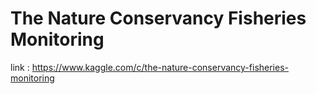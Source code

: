 # The Nature Conservancy Fisheries Monitoring

link : https://www.kaggle.com/c/the-nature-conservancy-fisheries-monitoring
